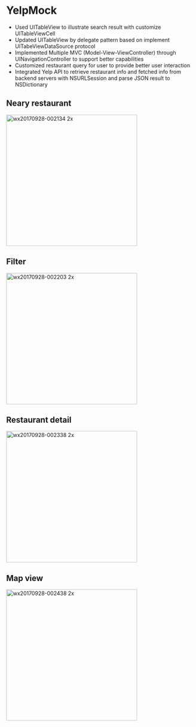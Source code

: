 # YelpMock

-	Used UITableView to illustrate search result with customize UITableViewCell
-	Updated UITableView by delegate pattern based on implement UITabeViewDataSource protocol
-	Implemented Multiple MVC (Model-View-ViewController) through UINavigationController to support better capabilities
-	Customized restaurant query for user to provide better user interaction
-	Integrated Yelp API to retrieve restaurant info and fetched info from backend servers with NSURLSession and parse JSON result to NSDictionary


## Neary restaurant
<img width="350" alt="wx20170928-002134 2x" src="https://user-images.githubusercontent.com/12237126/30954049-83bcad24-a3e3-11e7-93c1-fea188b70f4b.png">

## Filter
<img width="350" alt="wx20170928-002203 2x" src="https://user-images.githubusercontent.com/12237126/30954048-83bc30c4-a3e3-11e7-8fa9-45d258d58a7c.png">

## Restaurant detail 
<img width="350" alt="wx20170928-002338 2x" src="https://user-images.githubusercontent.com/12237126/30954069-9d4267de-a3e3-11e7-89e6-25f6089ccc2c.png">

## Map view
<img width="350" alt="wx20170928-002438 2x" src="https://user-images.githubusercontent.com/12237126/30954050-83d28a04-a3e3-11e7-88f0-4ec7487d1b8b.png">
